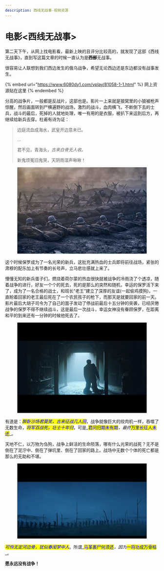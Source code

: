 ```yaml
---
description: 西线无战事-视频资源
---
```


# 电影<西线无战事>

第二天下午，从网上找电影看，最新上映的且评分比较高的，就发现了这部《西线无战事》，直到写这篇文章的时候一直认为是~~**西部**~~无战事。

很容易让人联想到我们西边发生的俄乌战争，希望无论西边还是东边都没有战事发生。

{% embed url="https://www.6080dy1.com/vplay/81058-1-1.html" %}
网上资源贴在这里
{% endembed %}

分高的战争片，一般都是反战片，这部也是。影片一上来就是狼窝里的小狼被枪声惊醒，然后画面转到尸横遍野的战场，激烈的战斗，血肉横飞，不断倒下去的士兵，战斗的最后，死掉的人就地处理，唯一有用的是衣服，被扒下来运到后方，再继续给新兵去穿。杜甫有诗为证：

> 边庭流血成海水，武皇开边意未已。
>
> ...
>
> 君不见，青海头，_古来白骨无人收。_
>
> 新鬼烦冤旧鬼哭，天阴雨湿声啾啾！

<figure><img src=".gitbook/assets/22111708.jpg" alt=""><figcaption></figcaption></figure>

这个时候保罗成为了一名光荣的新兵，这批充满热血的士兵即将前往战场，紧张的肃穆的配乐加上有节奏的长号声，立马悲壮感就上来了。

懵懂无知的新兵蛋子们，燃烧着荷尔蒙的热血很快就被战争的冷雨浇了个透凉，随着战争的进行，好友一个个的死去，死的是那么的突然和随机，幸运的保罗活下来了，成为了一名合格的战士，和班长“老王”建立了深厚的友谊(一起偷鸡摸狗)，一直盼着回家的老王最后死在了一个农民孩子的枪下，而那天是就要回家的前一天。影片最后大胡子司令为了自己的面子发动了停战前最后十五分钟的突袭，已经厌倦战争的保罗不得不继续战斗，这是最后一次战斗，幸运女神没有眷顾保罗，在距离和平的到来还有一分钟的时候他死去了。

<figure><img src=".gitbook/assets/22111705.jpg" alt=""><figcaption></figcaption></figure>

有道是：_<mark style="color:blue;">醉卧沙场君莫笑，古来征战几人回</mark>_，战争就像巨大的绞肉机一样，吞噬了无数生命，_<mark style="color:blue;">将军百战死，壮士十年归</mark>_，可是_<mark style="color:blue;">君问归期未有期</mark>_，最终_<mark style="color:blue;">万里长征人未还</mark>_。

天地不仁，以万物为刍狗，战争上鲜活的生命陨落，哪有什么光荣的战死？无不是倒在了泥泞中、倒在了弹坑里、倒在了回家的路上。战场中无数个个体的死亡都是那么的无助和不堪。

<figure><img src=".gitbook/assets/22111706.jpg" alt=""><figcaption></figcaption></figure>

_<mark style="color:blue;">可怜无定河边骨，犹似春闺梦中人</mark>_。所谓_<mark style="color:blue;">马革裹尸何须还</mark>_，因为_<mark style="color:blue;">一将功成万骨枯</mark>_。

**愿永远没有战争！**
